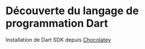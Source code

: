 # Découverte du langage de programmation Dart

Installation de Dart SDK depuis [Chocolatey](https://chocolatey.org/)


